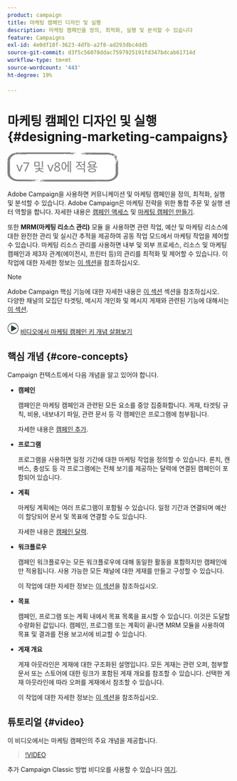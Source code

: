 ```yaml
---
product: campaign
title: 마케팅 캠페인 디자인 및 실행
description: 마케팅 캠페인을 정의, 최적화, 실행 및 분석할 수 있습니다
feature: Campaigns
exl-id: 4e0df18f-3623-4dfb-a2f8-ad293dbc4dd5
source-git-commit: d3f5c56078ddac7597925191fd347bdcab61714d
workflow-type: tm+mt
source-wordcount: '443'
ht-degree: 19%

---
```


# 마케팅 캠페인 디자인 및 실행{#designing-marketing-campaigns}

![](../../assets/common.svg)

Adobe Campaign을 사용하면 커뮤니케이션 및 마케팅 캠페인을 정의, 최적화, 실행 및 분석할 수 있습니다. Adobe Campaign은 마케팅 전략을 위한 통합 주문 및 실행 센터 역할을 합니다. 자세한 내용은 [캠페인 액세스](../../distributed/using/accessing-campaigns.md) 및 [마케팅 캠페인 만들기](../../campaign/using/setting-up-marketing-campaigns.md).

또한 **MRM(마케팅 리소스 관리)** 모듈 을 사용하면 관련 작업, 예산 및 마케팅 리소스에 대한 완전한 관리 및 실시간 추적을 제공하여 공동 작업 모드에서 마케팅 작업을 제어할 수 있습니다. 마케팅 리소스 관리를 사용하면 내부 및 외부 프로세스, 리소스 및 마케팅 캠페인과 제3자 관계(에이전시, 프린터 등)의 관리를 최적화 및 제어할 수 있습니다. 이 작업에 대한 자세한 정보는 [이 섹션](../../mrm/using/about-marketing-resource-management.md)을 참조하십시오.

>[!NOTE]
>
>Adobe Campaign 핵심 기능에 대한 자세한 내용은 [이 섹션](../../platform/using/about-adobe-campaign-classic.md) 섹션을 참조하십시오.\
>다양한 채널의 모집단 타겟팅, 메시지 개인화 및 메시지 게재와 관련된 기능에 대해서는 [이 섹션](../../delivery/using/steps-about-delivery-creation-steps.md).

![](assets/do-not-localize/how-to-video.png) [비디오에서 마케팅 캠페인 키 개념 살펴보기](#video)

## 핵심 개념 {#core-concepts}

Campaign 컨텍스트에서 다음 개념을 알고 있어야 합니다.

* **캠페인**

   캠페인은 마케팅 캠페인과 관련된 모든 요소를 중앙 집중화합니다. 게재, 타겟팅 규칙, 비용, 내보내기 파일, 관련 문서 등 각 캠페인은 프로그램에 첨부됩니다.

   자세한 내용은 [캠페인 추가](../../campaign/using/setting-up-marketing-campaigns.md#adding-a-campaign).

* **프로그램**

   프로그램을 사용하면 일정 기간에 대한 마케팅 작업을 정의할 수 있습니다. 론치, 캔버스, 충성도 등 각 프로그램에는 전체 보기를 제공하는 달력에 연결된 캠페인이 포함되어 있습니다.

* **계획**

   마케팅 계획에는 여러 프로그램이 포함될 수 있습니다. 일정 기간과 연결되며 예산이 할당되어 문서 및 목표에 연결할 수도 있습니다.

   자세한 내용은 [캠페인 달력](../../campaign/using/accessing-marketing-campaigns.md#campaign-calendar).

* **워크플로우**

   캠페인 워크플로우는 모든 워크플로우에 대해 동일한 활동을 포함하지만 캠페인에만 적용됩니다. 사용 가능한 모든 채널에 대한 게재를 만들고 구성할 수 있습니다.

   이 작업에 대한 자세한 정보는 [이 섹션](../../campaign/using/marketing-campaign-deliveries.md#building-the-main-target-in-a-workflow)을 참조하십시오.

* **목표**

   캠페인, 프로그램 또는 계획 내에서 목표 목록을 표시할 수 있습니다. 이것은 도달할 수량화된 값입니다. 캠페인, 프로그램 또는 계획이 끝나면 MRM 모듈을 사용하여 목표 및 결과를 전용 보고서에 비교할 수 있습니다.

* **게재 개요**

   게재 아웃라인은 게재에 대한 구조화된 설명입니다. 모든 게재는 관련 오퍼, 첨부할 문서 또는 스토어에 대한 링크가 포함된 게재 개요를 참조할 수 있습니다. 선택한 게재 아웃라인에 따라 오퍼를 게재에서 참조할 수 있습니다.

   이 작업에 대한 자세한 정보는 [이 섹션](../../campaign/using/marketing-campaign-deliveries.md#associating-and-structuring-resources-linked-via-a-delivery-outline)을 참조하십시오.

## 튜토리얼 {#video}

이 비디오에서는 마케팅 캠페인의 주요 개념을 제공합니다.

>[!VIDEO](https://video.tv.adobe.com/v/35131?quality=12)

추가 Campaign Classic 방법 비디오를 사용할 수 있습니다 [여기](https://experienceleague.adobe.com/docs/campaign-classic-learn/tutorials/overview.html?lang=ko).
